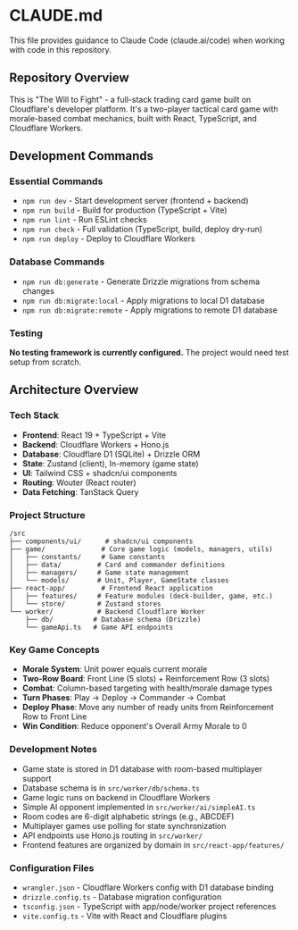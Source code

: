 # CLAUDE.md

This file provides guidance to Claude Code (claude.ai/code) when working with code in this repository.

## Repository Overview

This is "The Will to Fight" - a full-stack trading card game built on Cloudflare's developer platform. It's a two-player tactical card game with morale-based combat mechanics, built with React, TypeScript, and Cloudflare Workers.

## Development Commands

### Essential Commands
- `npm run dev` - Start development server (frontend + backend)
- `npm run build` - Build for production (TypeScript + Vite)
- `npm run lint` - Run ESLint checks
- `npm run check` - Full validation (TypeScript, build, deploy dry-run)
- `npm run deploy` - Deploy to Cloudflare Workers

### Database Commands
- `npm run db:generate` - Generate Drizzle migrations from schema changes
- `npm run db:migrate:local` - Apply migrations to local D1 database
- `npm run db:migrate:remote` - Apply migrations to remote D1 database

### Testing
**No testing framework is currently configured.** The project would need test setup from scratch.

## Architecture Overview

### Tech Stack
- **Frontend**: React 19 + TypeScript + Vite
- **Backend**: Cloudflare Workers + Hono.js
- **Database**: Cloudflare D1 (SQLite) + Drizzle ORM
- **State**: Zustand (client), In-memory (game state)
- **UI**: Tailwind CSS + shadcn/ui components
- **Routing**: Wouter (React router)
- **Data Fetching**: TanStack Query

### Project Structure
```
/src
├── components/ui/      # shadcn/ui components
├── game/              # Core game logic (models, managers, utils)
│   ├── constants/     # Game constants
│   ├── data/         # Card and commander definitions
│   ├── managers/     # Game state management
│   └── models/       # Unit, Player, GameState classes
├── react-app/         # Frontend React application
│   ├── features/     # Feature modules (deck-builder, game, etc.)
│   └── store/        # Zustand stores
└── worker/           # Backend Cloudflare Worker
    ├── db/          # Database schema (Drizzle)
    └── gameApi.ts   # Game API endpoints
```

### Key Game Concepts
- **Morale System**: Unit power equals current morale
- **Two-Row Board**: Front Line (5 slots) + Reinforcement Row (3 slots)
- **Combat**: Column-based targeting with health/morale damage types
- **Turn Phases**: Play → Deploy → Commander → Combat
- **Deploy Phase**: Move any number of ready units from Reinforcement Row to Front Line
- **Win Condition**: Reduce opponent's Overall Army Morale to 0

### Development Notes
- Game state is stored in D1 database with room-based multiplayer support
- Database schema is in `src/worker/db/schema.ts`
- Game logic runs on backend in Cloudflare Workers
- Simple AI opponent implemented in `src/worker/ai/simpleAI.ts`
- Room codes are 6-digit alphabetic strings (e.g., ABCDEF)
- Multiplayer games use polling for state synchronization
- API endpoints use Hono.js routing in `src/worker/`
- Frontend features are organized by domain in `src/react-app/features/`

### Configuration Files
- `wrangler.json` - Cloudflare Workers config with D1 database binding
- `drizzle.config.ts` - Database migration configuration
- `tsconfig.json` - TypeScript with app/node/worker project references
- `vite.config.ts` - Vite with React and Cloudflare plugins